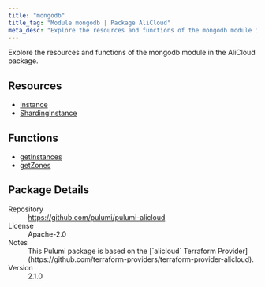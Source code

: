 ```yaml
---
title: "mongodb"
title_tag: "Module mongodb | Package AliCloud"
meta_desc: "Explore the resources and functions of the mongodb module in the AliCloud package."
---
```


<!-- WARNING: this file was generated by Pulumi Docs Generator. -->
<!-- Do not edit by hand unless you're certain you know what you are doing! -->

Explore the resources and functions of the mongodb module in the AliCloud package.

<h2 id="resources">Resources</h2>
<ul class="api">
    <li><a href="instance" title="Instance"><span class="symbol resource"></span>Instance</a></li>
    <li><a href="shardinginstance" title="ShardingInstance"><span class="symbol resource"></span>ShardingInstance</a></li>
</ul>

<h2 id="functions">Functions</h2>
<ul class="api">
    <li><a href="getinstances" title="getInstances"><span class="symbol function"></span>getInstances</a></li>
    <li><a href="getzones" title="getZones"><span class="symbol function"></span>getZones</a></li>
</ul>

<h2 id="package-details">Package Details</h2>
<dl class="package-details">
	<dt>Repository</dt>
	<dd><a href="https://github.com/pulumi/pulumi-alicloud">https://github.com/pulumi/pulumi-alicloud</a></dd>
	<dt>License</dt>
	<dd>Apache-2.0</dd>
	<dt>Notes</dt>
	<dd>This Pulumi package is based on the [`alicloud` Terraform Provider](https://github.com/terraform-providers/terraform-provider-alicloud).</dd>
	<dt>Version</dt>
	<dd>2.1.0</dd>
</dl>

